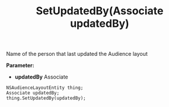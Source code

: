﻿---
uid: crmscript_ref_NSAudienceLayoutEntity_SetUpdatedBy
title: SetUpdatedBy(Associate updatedBy)
intellisense: NSAudienceLayoutEntity.SetUpdatedBy
keywords: NSAudienceLayoutEntity, GetUpdatedBy
so.topic: reference
---

Name of the person that last updated the Audience layout

**Parameter:** 
 - **updatedBy** Associate

```crmscript
NSAudienceLayoutEntity thing;
Associate updatedBy;
thing.SetUpdatedBy(updatedBy);
```


